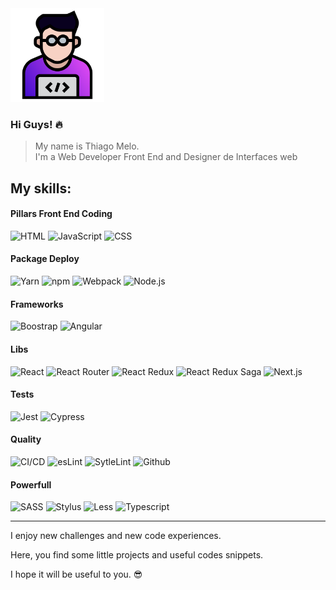 <img src="https://github.com/tjmelo/tjmelo/blob/main/images/tmwd.svg" width="150" />

### Hi Guys! 🔥

> My name is Thiago Melo. <br />
> I'm a Web Developer Front End and Designer de Interfaces web

**My skills:**
---

#### Pillars Front End Coding

![HTML](https://img.shields.io/badge/HTML-gray?style=flat&logo=html5)
![JavaScript](https://img.shields.io/badge/JavaScript-gray?style=flat&logo=javascript)
![CSS](https://img.shields.io/badge/CSS-gray?style=flat&logo=CSS3)

#### Package Deploy

![Yarn](https://img.shields.io/badge/Yarn-gray?style=flat&logo=Yarn)
![npm](https://img.shields.io/badge/npm-gray?style=flat&logo=npm)
![Webpack](https://img.shields.io/badge/Webpack-gray?style=flat&logo=Webpack)
![Node.js](https://img.shields.io/badge/Node.js-gray?style=flat&logo=Node.js)

#### Frameworks

![Boostrap](https://img.shields.io/badge/Bootstrap-gray?style=flat&logo=Bootstrap)
![Angular](https://img.shields.io/badge/Angular-gray?style=flat&logo=Angular)

#### Libs

![React](https://img.shields.io/badge/React-gray?style=flat&logo=React)
![React Router](https://img.shields.io/badge/ReactRouter-gray?style=flat&logo=React-Router)
![React Redux](https://img.shields.io/badge/Redux-gray?style=flat&logo=Redux)
![React Redux Saga](https://img.shields.io/badge/ReduxSaga-gray?style=flat&logo=Redux-Saga)
![Next.js](https://img.shields.io/badge/Next.js-gray?style=flat&logo=Next.js)

#### Tests

![Jest](https://img.shields.io/badge/Jest-gray?style=flat&logo=Jest)
![Cypress](https://img.shields.io/badge/Cypress-gray?style=flat&logo=Cypress)

#### Quality

![CI/CD](https://img.shields.io/badge/CircleCI-gray?style=flat&logo=CircleCI)
![esLint](https://img.shields.io/badge/ESLint-gray?style=flat&logo=ESLint)
![SytleLint](https://img.shields.io/badge/stylelint-gray?style=flat&logo=stylelint)
![Github](https://img.shields.io/badge/GitHub-gray?style=flat&logo=GitHub)

#### Powerfull

![SASS](https://img.shields.io/badge/Sass-gray?style=flat&logo=Sass)
![Stylus](https://img.shields.io/badge/Stylus-gray?style=flat&logo=Stylus)
![Less](https://img.shields.io/badge/Less-gray?style=flat&logo=Less)
![Typescript](https://img.shields.io/badge/TypeScript-gray?style=flat&logo=TypeScript)

---

I enjoy new challenges and new code experiences.

Here, you find some little projects and useful codes snippets.

I hope it will be useful to you. :sunglasses:
